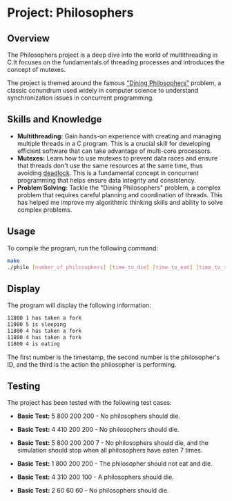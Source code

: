 # Project: Philosophers

## Overview

The Philosophers project is a deep dive into the world of multithreading in C.It focuses on the fundamentals of threading processes and introduces the concept of mutexes.

The project is themed around the famous ["Dining Philosophers"](https://en.wikipedia.org/wiki/Dining_philosophers_problem) problem, a classic conundrum used widely in computer science to understand synchronization issues in concurrent programming.

## Skills and Knowledge

- **Multithreading:** Gain hands-on experience with creating and managing multiple threads in a C program. This is a crucial skill for developing efficient software that can take advantage of multi-core processors.
- **Mutexes:** Learn how to use mutexes to prevent data races and ensure that threads don't use the same resources at the same time, thus avoiding [deadlock](https://en.wikipedia.org/wiki/Deadlock). This is a fundamental concept in concurrent programming that helps ensure data integrity and consistency.
- **Problem Solving:** Tackle the "Dining Philosophers" problem, a complex problem that requires careful planning and coordination of threads. This has helped me improve my algorithmic thinking skills and ability to solve complex problems.

## Usage

To compile the program, run the following command:

```bash
make
./philo [number_of_philosophers] [time_to_die] [time_to_eat] [time_to_sleep] [number_of_times_each_philosopher_must_eat]
```

## Display

The program will display the following information:
```bash
11800 1 has taken a fork
11800 5 is sleeping
11800 4 has taken a fork
11800 4 has taken a fork
11800 4 is eating
```

The first number is the timestamp, the second number is the philosopher's ID, and the third is the action the philosopher is performing.

## Testing

The project has been tested with the following test cases:

- **Basic Test:** 5 800 200 200 - No philosophers should die.
- **Basic Test:** 4 410 200 200 - No philosophers should die.
- **Basic Test:** 5 800 200 200 7 - No philosophers should die, and the simulation should stop when all philosophers have eaten 7 times.

- **Basic Test:** 1 800 200 200 - The philosopher should not eat and die.
- **Basic Test:** 4 310 200 100 - A philosophers should die.
- **Basic Test:** 2 60 60 60 - No philosophers should die.
